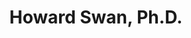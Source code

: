 ---
title: Howard Swan, Ph.D.
picture: howardSwan.jpg
viewer_title: Howard Swan, Ph.D.
thumbnail: howardSwan_t.jpg
alt: Howard Swan
medium: Oil
width: 22"
height: 24"
---